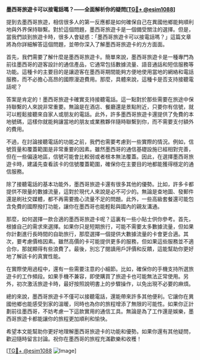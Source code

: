 **墨西哥旅遊卡可以接電話嗎？——全面解析你的疑問[[TG💪+ @esim1088](https://t.me/s/esim1088)]**

提到去墨西哥旅遊，相信很多人的第一反應都是如何確保自己在異國他鄉能夠順利地與外界保持聯繫。對於這個問題，墨西哥旅遊卡是一個備受關注的選擇。但是，當我們談到旅遊卡時，很多人會疑惑：「墨西哥旅遊卡可以接電話嗎？」這篇文章將為你詳細解答這個問題，並帶你深入了解墨西哥旅遊卡的方方面面。

首先，我們需要了解什麼是墨西哥旅遊卡。簡單來說，墨西哥旅遊卡是一種專門為前往墨西哥的遊客設計的通信產品，它通常包括數據流量、語音通話和短信服務等功能。這種卡的主要目的是讓遊客在墨西哥期間能夠方便地使用當地的網絡和電話服務，而不必擔心高昂的國際漫遊費用。那麼，具體來說，這種卡是否支持接聽電話呢？

答案是肯定的！墨西哥旅遊卡確實支持接聽電話。這一點對於那些需要在旅途中保持聯繫的人來說非常重要。無論是在酒店、餐廳還是景點附近，只要你有信號，就可以輕鬆接聽來自家人或朋友的電話。此外，許多墨西哥旅遊卡還提供了免費的本地號碼，這樣你就能夠讓當地的朋友或業務夥伴隨時聯繫到你，而不需要支付額外的費用。

不過，在討論接聽電話的功能之前，我們也需要考慮到一些實際的情況。例如，信號質量和覆蓋範圍是非常重要的因素。雖然墨西哥的通信基礎設施已經相對完善，但在一些偏遠地區，信號可能會比較弱或者根本無法覆蓋。因此，在選擇墨西哥旅遊卡時，建議先查看該卡的信號覆蓋範圍，確保你在主要目的地都能獲得穩定的通信服務。

除了接聽電話的基本功能外，墨西哥旅遊卡還有很多其他的優勢。比如，許多卡都提供不限量的數據流量，這對於現代人來說是必不可少的。無論是查地圖、發郵件還是刷社交媒體，都不再需要擔心流量不足的問題。此外，一些高級套餐還可能包含免費的國際撥打功能，讓你在墨西哥也能輕鬆與國內的親友溝通。

那麼，如何選擇一款合適的墨西哥旅遊卡呢？這裏有一些小貼士供你參考。首先，根據自己的需求來選擇。如果你只是短期旅行，可能不需要太多數據流量，但如果你計劃進行長時間的自助旅行，那麼選擇一個提供大數據流量的卡會更合適。其次，要考慮價格因素。雖然高價的卡可能提供更多的服務，但如果這些服務並不適合你，那就顯得有些浪費了。最後，別忘了閱讀用戶評價和反饋，這能幫助你更好地了解該卡的真實性能。

在實際使用過程中，還有一些需要注意的小細節。比如，確保你的手機支持所選旅遊卡的工作頻段。如果手機不兼容，即使購買了旅遊卡也可能無法正常使用。另外，初次激活旅遊卡時，最好按照說明書上的步驟操作，以免出現不必要的麻煩。

總的來說，墨西哥旅遊卡不僅可以接聽電話，還能帶來許多其他便利。它讓你在異國他鄉也能感受到家的溫暖，同時也為你的旅程增添了無限的可能性。如果你正計劃前往墨西哥，不妨考慮一下這款實用的通信工具。無論是為了工作還是娛樂，墨西哥旅遊卡都能讓你的旅程更加順利和愉快。

希望本文能幫助你更好地理解墨西哥旅遊卡的功能和優勢。如果你還有其他疑問，歡迎隨時留言討論。祝你在墨西哥的旅程充滿歡樂和收穫！

[[TG💪+ @esim1088](https://t.me/s/esim1088) ![Image](https://i.postimg.cc/4NQfJmqS/Snipaste-2025-05-13-00-14-12.png)]